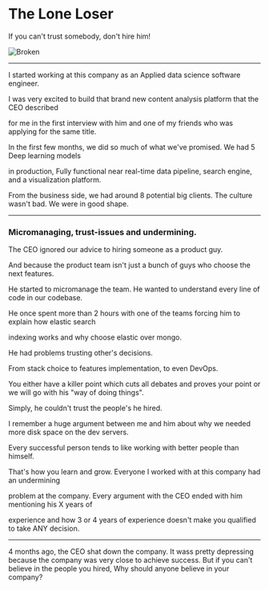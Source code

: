 # The Lone Loser

If you can't trust somebody, don't hire him!

![Broken](https://images.unsplash.com/photo-1441804238730-210ce1c2cc00)

---

I started working at this company as an Applied data science software engineer.

I was very excited to build that brand new content analysis platform that the CEO described

for me in the first interview with him and one of my friends who was applying for the same title.

In the first few months, we did so much of what we've promised. We had 5 Deep learning models 

in production, Fully functional near real-time data pipeline, search engine, and a visualization platform.

From the business side, we had around 8 potential big clients. The culture wasn't bad. We were in good shape.


---

### Micromanaging, trust-issues and undermining.


The CEO ignored our advice to hiring someone as a product guy. 

And because the product team isn't just a bunch of guys who choose the next features.

He started to micromanage the team. He wanted to understand every line of code in our codebase.

He once spent more than 2 hours with one of the teams forcing him to explain how elastic search 

indexing works and why choose elastic over mongo. 



He had problems trusting other's decisions. 

From stack choice to features implementation, to even DevOps. 

You either have a killer point which cuts all debates and proves your point or we will go with his "way of doing things". 

Simply, he couldn't trust the people's he hired. 

I remember a huge argument between me and him about why we needed more disk space on the dev servers.



Every successful person tends to like working with better people than himself.

That's how you learn and grow. Everyone I worked with at this company had an undermining

problem at the company. Every argument with the CEO ended with him mentioning his X years of

experience and how 3 or 4 years of experience doesn't make you qualified to take ANY decision.


---

4 months ago, the CEO shat down the company. It wass pretty depressing because the company was very close to achieve success. But if you can't believe in the people you hired, Why should anyone believe in your company?
